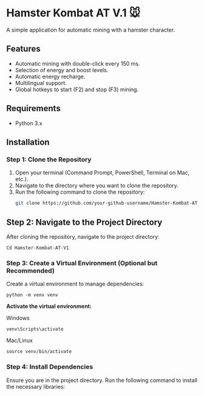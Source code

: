 # Hamster Kombat AT V.1 🐭

A simple application for automatic mining with a hamster character.

## Features
- Automatic mining with double-click every 150 ms.
- Selection of energy and boost levels.
- Automatic energy recharge.
- Multilingual support.
- Global hotkeys to start (F2) and stop (F3) mining.

## Requirements
- Python 3.x

## Installation

### Step 1: Clone the Repository
1. Open your terminal (Command Prompt, PowerShell, Terminal on Mac, etc.).
2. Navigate to the directory where you want to clone the repository.
3. Run the following command to clone the repository:
   ```sh
   git clone https://github.com/your-github-username/Hamster-Kombat-AT-V1.git

## Step 2: Navigate to the Project Directory
After cloning the repository, navigate to the project directory:

`Cd Hamster-Kombat-AT-V1   `  

### Step 3: Create a Virtual Environment (Optional but Recommended)
Create a virtual environment to manage dependencies:

`python -m venv venv`

**Activate the virtual environment:**

Windows

`venv\Scripts\activate`

Mac/Linux

`source venv/bin/activate`

### Step 4: Install Dependencies
Ensure you are in the project directory.
Run the following command to install the necessary libraries:




